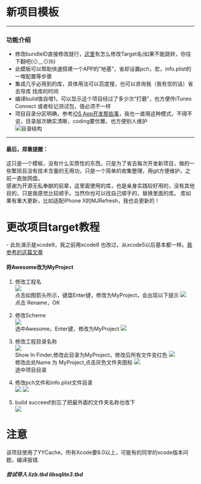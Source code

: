 # 新项目模板
---
### 功能介绍
- 修改bundleID直接修改就行，[这里](https://github.com/maltsugar/AwesomTemplate#awdes)有怎么修改Target名(如果不能跳转，你往下翻吧(⊙﹏⊙)b)
- 此模板可以帮助快速搭建一个APP的“地基”，省却设置pch，宏，info.plist的一堆配置等步骤
- 集成几乎必用到的库，具体用法可以百度搜，也可以咨询我（我有空的话）省去导库 找库的时间
- 编译build值自增1，可以显示这个项目经过了多少次“打磨”，也方便传iTunes Connect 或者标记测试包，值必须不一样  
- 项目目录分区明确，参考[iOS App开发那些事](http://www.cocoachina.com/programmer/20140526/8551.html)，我也一直用这种模式，不得不说，目录层次确实清晰，coding要优雅，也方便别人维护  
![目录结构](http://wx3.sinaimg.cn/mw690/72aba7efgy1flhcn16kbqj21120yggrh.jpg)  

---

#### 最后，郑重提醒：  
这只是一个模板，没有什么实质性的东西，只是为了省去每次开发新项目，做的一些繁琐且没有技术含量的无用功，只是一个简单的收集整理，用git方便维护，之前一直放网盘。  
感谢为开源无私奉献的前辈，这里面使用的库，也是亲身实践较好用的，没有其他目的，只是我感觉比较顺手。当然你也可以找自己顺手的，替换里面的库。
库如果有重大更新，比如适配iPhone X的MJRefresh，我也会更新的！

# 更改项目target教程
<a id="awdes">-</a>
此处演示是xcode9，我之前用xcode8 也改过，从xcode5以后基本都一样。[我参考的这篇文章](http://www.cnblogs.com/tbfirstone/p/3601541.html)
#### 将Awesome改为MyProject
1. 修改工程名  
	![](http://wx2.sinaimg.cn/mw690/72aba7efgy1flhiprp2unj20dq0b0taa.jpg)   
	点击如图箭头所示，键盘Enter键，修改为MyProject，会出现以下提示
	![](http://wx2.sinaimg.cn/mw690/72aba7efgy1flhdl2mkvbj20rs0l4gnn.jpg)   
	点击 Rename，OK
	
	
2. 修改Scheme   
	![](http://wx3.sinaimg.cn/mw690/72aba7efgy1flhdl3b32kj20ju0bi40s.jpg)   
	选中Awesome，Enter键，修改为MyProject
	![](http://wx1.sinaimg.cn/mw690/72aba7efgy1flhdl3uel1j216o0o0q4j.jpg)

3. 修改工程目录名称   
	![](http://wx3.sinaimg.cn/mw690/72aba7efgy1flhdl4k7qaj20ky0vqq7w.jpg)   
	Show In Finder,修改此目录为MyProject，修改后所有文件变红色
	![](http://wx3.sinaimg.cn/mw690/72aba7efgy1flhi3a4r3yj20fm0r2765.jpg)   
	修改此处Name 为 MyProject,点击灰色文件夹图标
	![](http://wx2.sinaimg.cn/mw690/72aba7efgy1flhdl5s9cij20p80nmq5r.jpg)   
	选中项目目录
4. 修改pch文件和info.plist文件目录   
	![](http://wx1.sinaimg.cn/mw690/72aba7efgy1flhdl6bermj21a20j4die.jpg)
	![](http://wx1.sinaimg.cn/mw690/72aba7efgy1flhdl6wv4dj21c00vqgqu.jpg)
5. bulid succeed!别忘了把最外面的文件夹名称也改下   
	![](http://wx1.sinaimg.cn/mw690/72aba7efgy1flhdl7g077j20og01wwem.jpg)   
# 注意
该项目使用了YYCache，所有Xcode要8.0以上，可能有的同学的xcode版本问题，编译报错.   
##### 尝试导入 lizb.tbd  libsqlite3.tbd